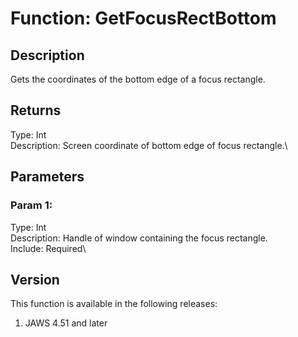 # Function: GetFocusRectBottom

## Description

Gets the coordinates of the bottom edge of a focus rectangle.

## Returns

Type: Int\
Description: Screen coordinate of bottom edge of focus rectangle.\

## Parameters

### Param 1:

Type: Int\
Description: Handle of window containing the focus rectangle.\
Include: Required\

## Version

This function is available in the following releases:

1.  JAWS 4.51 and later
